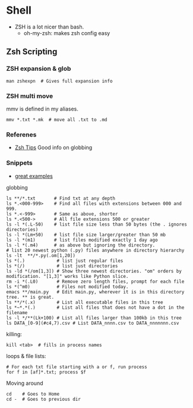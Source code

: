 # Shell

- ZSH is a lot nicer than bash.
  - oh-my-zsh: makes zsh config easy


## Zsh Scripting

### ZSH expansion & glob

    man zshexpn  # Gives full expansion info

### ZSH multi move

mmv is defined in my aliases.

    mmv *.txt *.mk  # move all .txt to .md

### Referenes

- [Zsh Tips](http://reasoniamhere.com/2014/01/11/outrageously-useful-tips-to-master-your-z-shell/) Good info on globbing


### Snippets

- [great examples](http://zsh.sourceforge.net/Intro/intro_2.html)

globbing

    ls **/*.txt       # Find txt at any depth
    ls *.<000-999>    # Find all files with extensions between 000 and 999.
    ls *.<-999>       # Same as above, shorter
    ls *.<500->       # All file extensions 500 or greater
    ls -l *(.L-50)    # list file size less than 50 bytes (the . ignores directories)
    ls -l *(Lm+50)    # list file size larger/greater than 50 mb
    ls -l *(m1)       # list files modified exactly 1 day ago
    ls -l *(.m4)      # as above but ignoring the directory.
    # list 20 newest python (.py) files anywhere in directory hierarchy
    ls -lt  **/*.py(.om[1,20])
    ls *(.)            # list just regular files
    ls *(/)            # list just directories
    ls -ld *(/om[1,3]) # Show three newest directories. "om" orders by modification. "[1,3]" works like Python slice.
    rm -i *(.L0)       # Remove zero length files, prompt for each file
    ls *(^m0)          # Files not modified today.
    emacs **/main.py   # Edit main.py, wherever it is in this directory tree. ** is great.
    ls **/*(.x)        # List all executable files in this tree
    ls *~*.*(.)        # List all files that does not have a dot in the filename
    ls -l */**(Lk+100) # List all files larger than 100kb in this tree
    ls DATA_[0-9](#c4,7).csv # List DATA_nnnn.csv to DATA_nnnnnnn.csv

killing:

    kill <tab>  # fills in process names


loops & file lists:

    # For each txt file starting with a or f, run process
    for f in [af]*.txt; process $f

Moving around

    cd    # Goes to Home
    cd -  # Goes to previous dir
